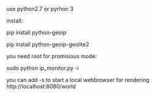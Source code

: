 use python2.7 or pyrhon 3

install:

pip install python-geoip

pip install python-geoip-geolite2

you need root for promisious mode:

sudo python ip_monitor.py -i <device>

you can add  -s to start a local webbrowser for rendering http://localhost:8080/world

